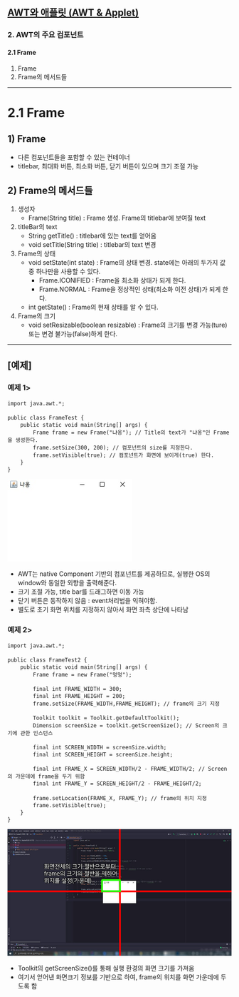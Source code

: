 ## <a href = "../../README.md" target="_blank">AWT와 애플릿 (AWT & Applet)</a>

### 2. AWT의 주요 컴포넌트
#### 2.1 Frame
1. Frame
2. Frame의 메서드들

---

# 2.1 Frame

## 1) Frame
- 다른 컴포넌트들을 포함할 수 있는 컨테이너
- titlebar, 최대화 버튼, 최소화 버튼, 닫기 버튼이 있으며 크기 조절 가능

## 2) Frame의 메서드들
1. 생성자
   - Frame(String title) : Frame 생성. Frame의 titlebar에 보여질 text
2. titleBar의 text
   - String getTitle() : titlebar에 있는 text를 얻어옴
   - void setTitle(String title) : titlebar의 text 변경
3. Frame의 상태
   - void setState(int state) : Frame의 상태 변경. state에는 아래의 두가지 값 중 하나만을 사용할 수 있다.
     - Frame.ICONIFIED : Frame을 최소화 상태가 되게 한다.
     - Frame.NORMAL : Frame을 정상적인 상태(최소화 이전 상태)가 되게 한다.
   - int getState() : Frame의 현재 상태를 알 수 있다.
4. Frame의 크기
   - void setResizable(boolean resizable) : Frame의 크기를 변경 가능(ture) 또는 변경 불가능(false)하게 한다.

---

## \[예제\]

### 예제 1>
```
import java.awt.*;

public class FrameTest {
    public static void main(String[] args) {
        Frame frame = new Frame("냐옹"); // Title의 text가 "냐옹"인 Frame을 생성한다.
        frame.setSize(300, 200); // 컴포넌트의 size를 지정한다.
        frame.setVisible(true); // 컴포넌트가 화면에 보이게(true) 한다.
    }
}
```
![image](img/Frame_1.jpg)
- AWT는 native Component 기반의 컴포넌트를 제공하므로, 실행한 OS의 window와 동일한 외향을 출력해준다.
- 크기 조절 가능, title bar를 드래그하면 이동 가능
- 닫기 버튼은 동작하지 않음 : event처리법을 익혀야함.
- 별도로 초기 화면 위치를 지정하지 않아서 화면 좌측 상단에 나타남

### 예제 2>
```
import java.awt.*;

public class FrameTest2 {
    public static void main(String[] args) {
        Frame frame = new Frame("멍멍");

        final int FRAME_WIDTH = 300;
        final int FRAME_HEIGHT = 200;
        frame.setSize(FRAME_WIDTH,FRAME_HEIGHT); // frame의 크기 지정

        Toolkit toolkit = Toolkit.getDefaultToolkit();
        Dimension screenSize = toolkit.getScreenSize(); // Screen의 크기에 관한 인스턴스

        final int SCREEN_WIDTH = screenSize.width;
        final int SCREEN_HEIGHT = screenSize.height;

        final int FRAME_X = SCREEN_WIDTH/2 - FRAME_WIDTH/2; // Screen의 가운데에 frame을 두기 위함
        final int FRAME_Y = SCREEN_HEIGHT/2 - FRAME_HEIGHT/2;

        frame.setLocation(FRAME_X, FRAME_Y); // frame의 위치 지정
        frame.setVisible(true);
    }
}
```
![image](img/Frame_2.jpg)
- Toolkit의 getScreenSize()를 통해 실행 환경의 화면 크기를 가져옴
- 여기서 얻어낸 화면크기 정보를 기반으로 하여, frame의 위치를 화면 가운데에 두도록 함
